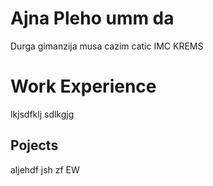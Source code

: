 # Ajna Pleho umm da
 
  Durga gimanzija
  musa cazim catic
  IMC KREMS

# Work Experience

  lkjsdfklj
  sdlkgjg

## Pojects

aljehdf jsh zf EW
